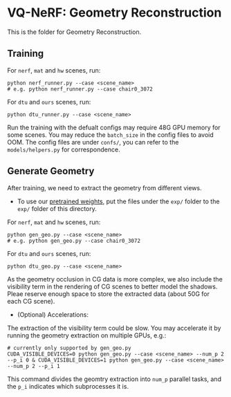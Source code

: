 # VQ-NeRF: Geometry Reconstruction

This is the folder for Geometry Reconstruction.


## Training

For `nerf`, `mat` and `hw` scenes, run:

```shell
python nerf_runner.py --case <scene_name>
# e.g. python nerf_runner.py --case chair0_3072
```

For `dtu` and `ours` scenes, run:

```shell
python dtu_runner.py --case <scene_name>
```

Run the training with the defualt configs may require 48G GPU memory for some scenes. You may reduce the `batch_size` in the config files to avoid OOM. The config files are under `confs/`, you can refer to the `models/helpers.py` for correspondence.


## Generate Geometry

After training, we need to extract the geometry from different views.

- To use our [pretrained weights](https://drive.google.com/drive/folders/1L-7B0KW7Jyv0gxJzBuTC9_KD5aBhM7Yx?usp=sharing), put the files under the `exp/` folder to the `exp/` folder of this directory.

For `nerf`, `mat` and `hw` scenes, run:

```shell
python gen_geo.py --case <scene_name>
# e.g. python gen_geo.py --case chair0_3072
```

For `dtu` and `ours` scenes, run:

```shell
python dtu_geo.py --case <scene_name>
```

As the geometry occlusion in CG data is more complex, we also include the visibility term in the rendering of CG scenes to better model the shadows. Pleae reserve enough space to store the extracted data (about 50G for each CG scene).

- (Optional) Accelerations:

The extraction of the visibility term could be slow. You may accelerate it by running the geometry extraction on multiple GPUs, e.g.:

```shell
# currently only supported by gen_geo.py
CUDA_VISIBLE_DEVICES=0 python gen_geo.py --case <scene_name> --num_p 2 --p_i 0 & CUDA_VISIBLE_DEVICES=1 python gen_geo.py --case <scene_name> --num_p 2 --p_i 1
```
This command divides the geomtry extraction into `num_p` parallel tasks, and the `p_i` indicates which subprocesses it is.

